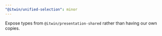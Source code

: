 ```yaml
---
"@itwin/unified-selection": minor
---
```


Expose types from `@itwin/presentation-shared` rather than having our own copies.
